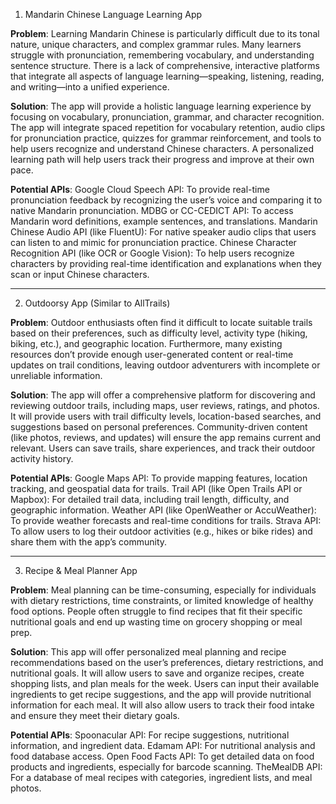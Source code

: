 1. Mandarin Chinese Language Learning App

**Problem**: Learning Mandarin Chinese is particularly difficult due to its tonal nature, unique characters, and complex grammar rules. Many learners struggle with pronunciation, remembering vocabulary, and understanding sentence structure. There is a lack of comprehensive, interactive platforms that integrate all aspects of language learning—speaking, listening, reading, and writing—into a unified experience.

**Solution**: The app will provide a holistic language learning experience by focusing on vocabulary, pronunciation, grammar, and character recognition. The app will integrate spaced repetition for vocabulary retention, audio clips for pronunciation practice, quizzes for grammar reinforcement, and tools to help users recognize and understand Chinese characters. A personalized learning path will help users track their progress and improve at their own pace.

**Potential APIs**:
Google Cloud Speech API: To provide real-time pronunciation feedback by recognizing the user’s voice and comparing it to native Mandarin pronunciation.
MDBG or CC-CEDICT API: To access Mandarin word definitions, example sentences, and translations.
Mandarin Chinese Audio API (like FluentU): For native speaker audio clips that users can listen to and mimic for pronunciation practice.
Chinese Character Recognition API (like OCR or Google Vision): To help users recognize characters by providing real-time identification and explanations when they scan or input Chinese characters.

------------------------------------------------------------------------------------------------------------------------------------------------------------

2. Outdoorsy App (Similar to AllTrails)

**Problem**: Outdoor enthusiasts often find it difficult to locate suitable trails based on their preferences, such as difficulty level, activity type (hiking, biking, etc.), and geographic location. Furthermore, many existing resources don’t provide enough user-generated content or real-time updates on trail conditions, leaving outdoor adventurers with incomplete or unreliable information.

**Solution**: The app will offer a comprehensive platform for discovering and reviewing outdoor trails, including maps, user reviews, ratings, and photos. It will provide users with trail difficulty levels, location-based searches, and suggestions based on personal preferences. Community-driven content (like photos, reviews, and updates) will ensure the app remains current and relevant. Users can save trails, share experiences, and track their outdoor activity history.

**Potential APIs**:
Google Maps API: To provide mapping features, location tracking, and geospatial data for trails.
Trail API (like Open Trails API or Mapbox): For detailed trail data, including trail length, difficulty, and geographic information.
Weather API (like OpenWeather or AccuWeather): To provide weather forecasts and real-time conditions for trails.
Strava API: To allow users to log their outdoor activities (e.g., hikes or bike rides) and share them with the app’s community.

------------------------------------------------------------------------------------------------------------------------------------------------------------------

3. Recipe & Meal Planner App

**Problem**: Meal planning can be time-consuming, especially for individuals with dietary restrictions, time constraints, or limited knowledge of healthy food options. People often struggle to find recipes that fit their specific nutritional goals and end up wasting time on grocery shopping or meal prep.

**Solution**: This app will offer personalized meal planning and recipe recommendations based on the user’s preferences, dietary restrictions, and nutritional goals. It will allow users to save and organize recipes, create shopping lists, and plan meals for the week. Users can input their available ingredients to get recipe suggestions, and the app will provide nutritional information for each meal. It will also allow users to track their food intake and ensure they meet their dietary goals.

**Potential APIs**:
Spoonacular API: For recipe suggestions, nutritional information, and ingredient data.
Edamam API: For nutritional analysis and food database access.
Open Food Facts API: To get detailed data on food products and ingredients, especially for barcode scanning.
TheMealDB API: For a database of meal recipes with categories, ingredient lists, and meal photos.

